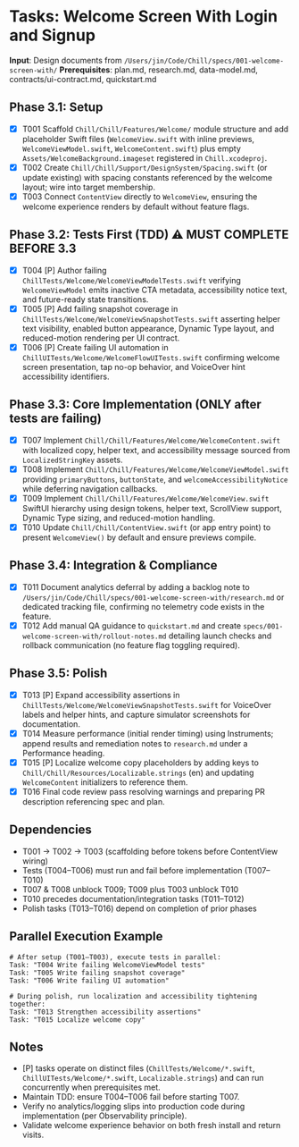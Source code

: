 # Tasks: Welcome Screen With Login and Signup

**Input**: Design documents from `/Users/jin/Code/Chill/specs/001-welcome-screen-with/`
**Prerequisites**: plan.md, research.md, data-model.md, contracts/ui-contract.md, quickstart.md

## Phase 3.1: Setup
- [X] T001 Scaffold `Chill/Chill/Features/Welcome/` module structure and add placeholder Swift files (`WelcomeView.swift` with inline previews, `WelcomeViewModel.swift`, `WelcomeContent.swift`) plus empty `Assets/WelcomeBackground.imageset` registered in `Chill.xcodeproj`.
- [X] T002 Create `Chill/Chill/Support/DesignSystem/Spacing.swift` (or update existing) with spacing constants referenced by the welcome layout; wire into target membership.
- [X] T003 Connect `ContentView` directly to `WelcomeView`, ensuring the welcome experience renders by default without feature flags.

## Phase 3.2: Tests First (TDD) ⚠️ MUST COMPLETE BEFORE 3.3
- [X] T004 [P] Author failing `ChillTests/Welcome/WelcomeViewModelTests.swift` verifying `WelcomeViewModel` emits inactive CTA metadata, accessibility notice text, and future-ready state transitions.
- [X] T005 [P] Add failing snapshot coverage in `ChillTests/Welcome/WelcomeViewSnapshotTests.swift` asserting helper text visibility, enabled button appearance, Dynamic Type layout, and reduced-motion rendering per UI contract.
- [X] T006 [P] Create failing UI automation in `ChillUITests/Welcome/WelcomeFlowUITests.swift` confirming welcome screen presentation, tap no-op behavior, and VoiceOver hint accessibility identifiers.

## Phase 3.3: Core Implementation (ONLY after tests are failing)
- [X] T007 Implement `Chill/Chill/Features/Welcome/WelcomeContent.swift` with localized copy, helper text, and accessibility message sourced from `LocalizedStringKey` assets.
- [X] T008 Implement `Chill/Chill/Features/Welcome/WelcomeViewModel.swift` providing `primaryButtons`, `buttonState`, and `welcomeAccessibilityNotice` while deferring navigation callbacks.
- [X] T009 Implement `Chill/Chill/Features/Welcome/WelcomeView.swift` SwiftUI hierarchy using design tokens, helper text, ScrollView support, Dynamic Type sizing, and reduced-motion handling.
- [X] T010 Update `Chill/Chill/ContentView.swift` (or app entry point) to present `WelcomeView()` by default and ensure previews compile.

## Phase 3.4: Integration & Compliance
- [X] T011 Document analytics deferral by adding a backlog note to `/Users/jin/Code/Chill/specs/001-welcome-screen-with/research.md` or dedicated tracking file, confirming no telemetry code exists in the feature.
- [X] T012 Add manual QA guidance to `quickstart.md` and create `specs/001-welcome-screen-with/rollout-notes.md` detailing launch checks and rollback communication (no feature flag toggling required).

## Phase 3.5: Polish
- [X] T013 [P] Expand accessibility assertions in `ChillTests/Welcome/WelcomeViewSnapshotTests.swift` for VoiceOver labels and helper hints, and capture simulator screenshots for documentation.
- [X] T014 Measure performance (initial render timing) using Instruments; append results and remediation notes to `research.md` under a Performance heading.
- [X] T015 [P] Localize welcome copy placeholders by adding keys to `Chill/Chill/Resources/Localizable.strings` (en) and updating `WelcomeContent` initializers to reference them.
- [X] T016 Final code review pass resolving warnings and preparing PR description referencing spec and plan.

## Dependencies
- T001 → T002 → T003 (scaffolding before tokens before ContentView wiring)
- Tests (T004–T006) must run and fail before implementation (T007–T010)
- T007 & T008 unblock T009; T009 plus T003 unblock T010
- T010 precedes documentation/integration tasks (T011–T012)
- Polish tasks (T013–T016) depend on completion of prior phases

## Parallel Execution Example
```
# After setup (T001–T003), execute tests in parallel:
Task: "T004 Write failing WelcomeViewModel tests"
Task: "T005 Write failing snapshot coverage"
Task: "T006 Write failing UI automation"

# During polish, run localization and accessibility tightening together:
Task: "T013 Strengthen accessibility assertions"
Task: "T015 Localize welcome copy"
```

## Notes
- [P] tasks operate on distinct files (`ChillTests/Welcome/*.swift`, `ChillUITests/Welcome/*.swift`, `Localizable.strings`) and can run concurrently when prerequisites met.
- Maintain TDD: ensure T004–T006 fail before starting T007.
- Verify no analytics/logging slips into production code during implementation (per Observability principle).
- Validate welcome experience behavior on both fresh install and return visits.
